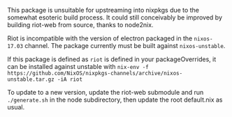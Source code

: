 This package is unsuitable for upstreaming into nixpkgs due to the somewhat esoteric build process. It could still
conceivably be improved by building riot-web from source, thanks to node2nix.

Riot is incompatible with the version of electron packaged in the `nixos-17.03` channel. The package currently must be
built against `nixos-unstable`.

If this package is defined as `riot` is defined in your packageOverrides, it can be installed against unstable with
`nix-env -f https://github.com/NixOS/nixpkgs-channels/archive/nixos-unstable.tar.gz -iA riot`

To update to a new version, update the riot-web submodule and run `./generate.sh` in the node
subdirectory, then update the root default.nix as usual.
